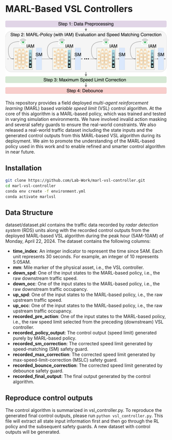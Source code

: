 # MARL-Based VSL Controllers
![MARL-based VSL Algorithm Pipeline](images/AI_VSL_Pipeline.png "MARL-based VSL Algorithm Pipeline")

[//]: # (<img src="images/AI_VSL_Pipeline.png" width="400" height="200" alt="Alt text for the image">)

This repository provides a field deployed *multi-agent reinforcement learning* (MARL) based *variable speed limit* (VSL) control algorithm. At the core of this algorithm is a MARL-based policy, which was trained and tested in varying simulation environments. We have involved invalid action masking and several safety guards to ensure the real-world constraints. We also released a real-world traffic dataset including the state inputs and the generated control outputs from this MARL-based VSL algorithm during its deployment. We aim to promote the understanding of the MARL-based policy used in this work and to enable refined and smarter control algorithm in near future.

## Installation
```bash
git clone https://github.com/Lab-Work/marl-vsl-controller.git
cd marl-vsl-controller
conda env create -f environment.yml
conda activate marlvsl
```

## Data Structure
dataset/dataset.pkl contains the traffic data recorded by *radar detection system* (RDS) units along with the recorded control outputs from the deployed MARL-based VSL algorithm during the peak hour (5AM-10AM) of Monday, April 22, 2024. The dataset contains the following columns: 
* **time_index**: An integer indicator to represent the time since 5AM. Each unit represents 30 seconds. For example, an integer of 10 represents 5:05AM.
* **mm**: Mile marker of the physical asset, i.e., the VSL controller.
* **down_spd**: One of the input states to the MARL-based policy, i.e., the raw downstream traffic speed.
* **down_occ**: One of the input states to the MARL-based policy, i.e., the raw downstream traffic occupancy.
* **up_spd**: One of the input states to the MARL-based policy, i.e., the raw upstream traffic speed.
* **up_occ**: One of the input states to the MARL-based policy, i.e., the raw upstream traffic occupancy.
* **recorded_pre_action**: One of the input states to the MARL-based policy, i.e., the raw speed limit selected from the preceding (downstream) VSL controller.
* **recorded_policy_output**: The control output (speed limit) generated purely by MARL-based policy.
* **recorded_sm_correction**: The corrected speed limit generated by speed-matching (SM) safety guard.
* **recorded_max_correction**: The corrected speed limit generated by max-speed-limit-correction (MSLC) safety guard.
* **recorded_bounce_correction**: The corrected speed limit generated by debounce safety guard.
* **recorded_final_output**: The final output generated by the control algorithm.

## Reproduce control outputs
The control algorithm is summarized in vsl_controller.py. To reproduce the generated final control outputs, please run `python vsl_controller.py`. This file will extract all state input information first and then go through the RL policy and the subsequent safety guards. A new dataset with control outputs will be generated.